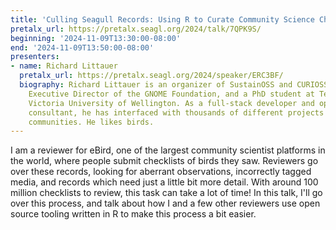 ```yaml
---
title: 'Culling Seagull Records: Using R to Curate Community Science Checklists'
pretalx_url: https://pretalx.seagl.org/2024/talk/7QPK9S/
beginning: '2024-11-09T13:30:00-08:00'
end: '2024-11-09T13:50:00-08:00'
presenters:
- name: Richard Littauer
  pretalx_url: https://pretalx.seagl.org/2024/speaker/ERC3BF/
  biography: Richard Littauer is an organizer of SustainOSS and CURIOSS, the Interim
    Executive Director of the GNOME Foundation, and a PhD student at Te Herenga Waka
    Victoria University of Wellington. As a full-stack developer and open source community
    consultant, he has interfaced with thousands of different projects in dozens of
    communities. He likes birds.
---
```


I am a reviewer for eBird, one of the largest community scientist platforms in the world, where people submit checklists of birds they saw. Reviewers go over these records, looking for aberrant observations, incorrectly tagged media, and records which need just a little bit more detail. With around 100 million checklists to review, this task can take a lot of time! In this talk, I'll go over this process, and talk about how I and a few other reviewers use open source tooling written in R to make this process a bit easier.
